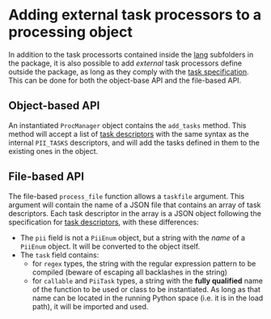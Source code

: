 # Adding external task processors to a processing object

In addition to the task processorts contained inside the [lang] subfolders in
the package, it is also possible to add _external_ task processors define
outside the package, as long as they comply with the [task specification].
This can be done for both the object-base API and the file-based API.


## Object-based API

An instantiated `ProcManager` object contains the `add_tasks` method. This
method will accept a list of [task descriptors] with the same syntax as the
internal `PII_TASKS` descriptors, and will add the tasks defined in them to
the existing ones in the object.


## File-based API

The file-based `process_file` function allows a `taskfile` argument. This
argument will contain the name of a JSON file that contains an array of task
descriptors. Each task descriptor in the array is a JSON object following the
specification for [task descriptors], with these differences:

* The `pii` field is not a `PiiEnum` object, but a string with the _name_ of 
  a `PiiEnum` object. It will be converted to the object itself.
* The `task` field contains:
   - for `regex` types, the string with the regular expression pattern to be
     compiled (beware of escaping all backlashes in the string)
   - for `callable` and `PiiTask` types, a string with the **fully 
     qualified** name of the function to be used or class to be instantiated.
	 As long as that name can be located in the running Python space (i.e.
	 it is in the load path), it will be imported and used.



[lang]: ../src/pii_manager/lang
[task specification]: tasks.md
[task descriptors]: contributing.md#task-descriptor
